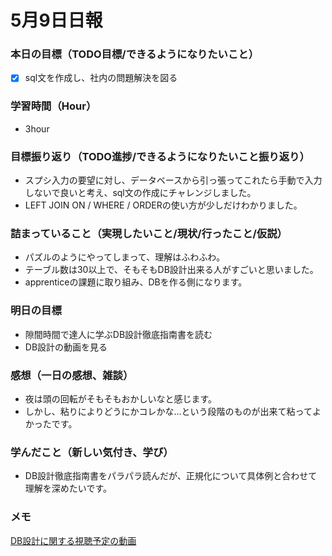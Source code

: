 # 5月9日日報

### **本日の目標（TODO目標/できるようになりたいこと）**
- [x] sql文を作成し、社内の問題解決を図る

### **学習時間（Hour）**
- 3hour

### **目標振り返り（TODO進捗/できるようになりたいこと振り返り）**
- スプシ入力の要望に対し、データベースから引っ張ってこれたら手動で入力しないで良いと考え、sql文の作成にチャレンジしました。
- LEFT JOIN ON / WHERE / ORDERの使い方が少しだけわかりました。

### **詰まっていること（実現したいこと/現状/行ったこと/仮説）**
- パズルのようにやってしまって、理解はふわふわ。
- テーブル数は30以上で、そもそもDB設計出来る人がすごいと思いました。
- apprenticeの課題に取り組み、DBを作る側になります。

### **明日の目標**
- 隙間時間で達人に学ぶDB設計徹底指南書を読む
- DB設計の動画を見る

### **感想（一日の感想、雑談）**
- 夜は頭の回転がそもそもおかしいなと感じます。
- しかし、粘りによりどうにかコレかな…という段階のものが出来て粘ってよかったです。

### **学んだこと（新しい気付き、学び）**
- DB設計徹底指南書をパラパラ読んだが、正規化について具体例と合わせて理解を深めたいです。

### **メモ**
[DB設計に関する視聴予定の動画](https://www.youtube.com/watch?v=Yg546Zua39A) 

